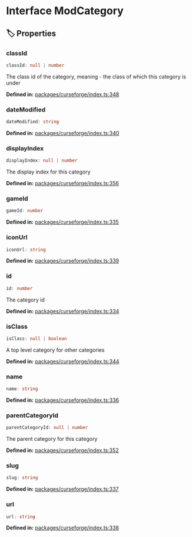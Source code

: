 # Interface ModCategory

## 🏷️ Properties

### classId

```ts
classId: null | number
```
The class id of the category, meaning - the class of which this category is under
<p style="font-size: 14px; color: var(--vp-c-text-2)">
<strong>Defined in:</strong> <a href="https://github.com/voxelum/minecraft-launcher-core-node/blob/master/packages/curseforge/index.ts#L348" target="_blank" rel="noreferrer">packages/curseforge/index.ts:348</a>
</p>


### dateModified

```ts
dateModified: string
```
<p style="font-size: 14px; color: var(--vp-c-text-2)">
<strong>Defined in:</strong> <a href="https://github.com/voxelum/minecraft-launcher-core-node/blob/master/packages/curseforge/index.ts#L340" target="_blank" rel="noreferrer">packages/curseforge/index.ts:340</a>
</p>


### displayIndex

```ts
displayIndex: null | number
```
The display index for this category
<p style="font-size: 14px; color: var(--vp-c-text-2)">
<strong>Defined in:</strong> <a href="https://github.com/voxelum/minecraft-launcher-core-node/blob/master/packages/curseforge/index.ts#L356" target="_blank" rel="noreferrer">packages/curseforge/index.ts:356</a>
</p>


### gameId

```ts
gameId: number
```
<p style="font-size: 14px; color: var(--vp-c-text-2)">
<strong>Defined in:</strong> <a href="https://github.com/voxelum/minecraft-launcher-core-node/blob/master/packages/curseforge/index.ts#L335" target="_blank" rel="noreferrer">packages/curseforge/index.ts:335</a>
</p>


### iconUrl

```ts
iconUrl: string
```
<p style="font-size: 14px; color: var(--vp-c-text-2)">
<strong>Defined in:</strong> <a href="https://github.com/voxelum/minecraft-launcher-core-node/blob/master/packages/curseforge/index.ts#L339" target="_blank" rel="noreferrer">packages/curseforge/index.ts:339</a>
</p>


### id

```ts
id: number
```
The category id
<p style="font-size: 14px; color: var(--vp-c-text-2)">
<strong>Defined in:</strong> <a href="https://github.com/voxelum/minecraft-launcher-core-node/blob/master/packages/curseforge/index.ts#L334" target="_blank" rel="noreferrer">packages/curseforge/index.ts:334</a>
</p>


### isClass

```ts
isClass: null | boolean
```
A top level category for other categories
<p style="font-size: 14px; color: var(--vp-c-text-2)">
<strong>Defined in:</strong> <a href="https://github.com/voxelum/minecraft-launcher-core-node/blob/master/packages/curseforge/index.ts#L344" target="_blank" rel="noreferrer">packages/curseforge/index.ts:344</a>
</p>


### name

```ts
name: string
```
<p style="font-size: 14px; color: var(--vp-c-text-2)">
<strong>Defined in:</strong> <a href="https://github.com/voxelum/minecraft-launcher-core-node/blob/master/packages/curseforge/index.ts#L336" target="_blank" rel="noreferrer">packages/curseforge/index.ts:336</a>
</p>


### parentCategoryId

```ts
parentCategoryId: null | number
```
The parent category for this category
<p style="font-size: 14px; color: var(--vp-c-text-2)">
<strong>Defined in:</strong> <a href="https://github.com/voxelum/minecraft-launcher-core-node/blob/master/packages/curseforge/index.ts#L352" target="_blank" rel="noreferrer">packages/curseforge/index.ts:352</a>
</p>


### slug

```ts
slug: string
```
<p style="font-size: 14px; color: var(--vp-c-text-2)">
<strong>Defined in:</strong> <a href="https://github.com/voxelum/minecraft-launcher-core-node/blob/master/packages/curseforge/index.ts#L337" target="_blank" rel="noreferrer">packages/curseforge/index.ts:337</a>
</p>


### url

```ts
url: string
```
<p style="font-size: 14px; color: var(--vp-c-text-2)">
<strong>Defined in:</strong> <a href="https://github.com/voxelum/minecraft-launcher-core-node/blob/master/packages/curseforge/index.ts#L338" target="_blank" rel="noreferrer">packages/curseforge/index.ts:338</a>
</p>


